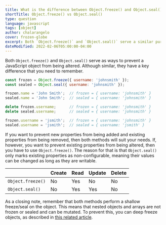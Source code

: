 ```yaml
---
title: What is the difference between Object.freeze() and Object.seal() in JavaScript?
shortTitle: Object.freeze() vs Object.seal()
type: question
language: javascript
tags: [object]
author: chalarangelo
cover: frozen-globe
excerpt: Both `Object.freeze()` and `Object.seal()` serve a similar purpose, but there's one key difference you need to remember.
dateModified: 2022-02-06T05:00:00-04:00
---
```


Both `Object.freeze()` and `Object.seal()` serve as ways to prevent a JavaScript object from being altered. Although similar, they have a key difference that you need to remember.

```js
const frozen = Object.freeze({ username: 'johnsmith' });
const sealed = Object.seal({ username: 'johnsmith' });

frozen.name = 'John Smith';  // frozen = { username: 'johnsmith' }
sealed.name = 'John Smith';  // sealed = { username: 'johnsmith' }

delete frozen.username;      // frozen = { username: 'johnsmith' }
delete sealed.username;      // sealed = { username: 'johnsmith' }

frozen.username = 'jsmith';  // frozen = { username: 'johnsmith' }
sealed.username = 'jsmith';  // sealed = { username: 'jsmith' }
```

If you want to prevent new properties from being added and existing properties from being removed, then both methods will suit your needs. If, however, you want to prevent existing properties from being altered, then you have to use `Object.freeze()`. The reason for that is that `Object.seal()` only marks existing properties as non-configurable, meaning their values can be changed as long as they are writable.

|  | Create | Read | Update | Delete |
| --- | --- | --- | --- | --- |
| `Object.freeze()` | No | Yes | No | No |
| `Object.seal()` | No | Yes | Yes | No |

As a closing note, remember that both methods perform a shallow freeze/seal on the object. This means that nested objects and arrays are not frozen or sealed and can be mutated. To prevent this, you can deep freeze objects, as described in [this related article](/js/s/deep-freeze-object).
